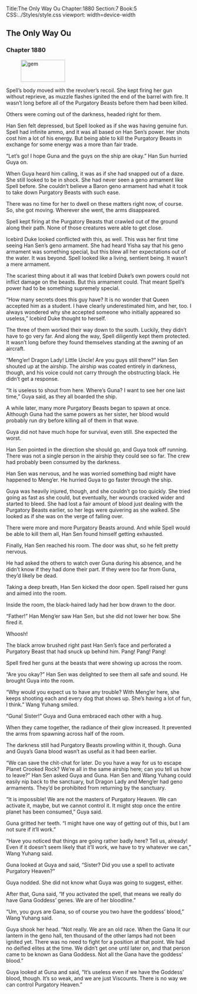 Title:The Only Way Ou 
Chapter:1880 
Section:7 
Book:5 
CSS:../Styles/style.css 
viewport: width=device-width
  
## The Only Way Ou
### Chapter 1880
  
<figure>
	<img src="../Images/gem.gif" alt="gem" id="gem" width="120" height="60" />
</figure>
  

  
Spell’s body moved with the revolver’s recoil. She kept firing her gun without reprieve, as muzzle flashes ignited the end of the barrel with fire. It wasn’t long before all of the Purgatory Beasts before them had been killed.

Others were coming out of the darkness, headed right for them.

Han Sen felt depressed, but Spell looked as if she was having genuine fun. Spell had infinite ammo, and it was all based on Han Sen’s power. Her shots cost him a lot of his energy. But being able to kill the Purgatory Beasts in exchange for some energy was a more than fair trade.

“Let’s go! I hope Guna and the guys on the ship are okay.” Han Sun hurried Guya on.

When Guya heard him calling, it was as if she had snapped out of a daze. She still looked to be in shock. She had never seen a geno armament like Spell before. She couldn’t believe a Baron geno armament had what it took to take down Purgatory Beasts with such ease.

There was no time for her to dwell on these matters right now, of course. So, she got moving. Wherever she went, the arms disappeared.

Spell kept firing at the Purgatory Beasts that crawled out of the ground along their path. None of those creatures were able to get close.

Icebird Duke looked conflicted with this, as well. This was her first time seeing Han Sen’s geno armament. She had heard Yisha say that his geno armament was something special, but this blew all her expectations out of the water. It was beyond. Spell looked like a living, sentient being. It wasn’t a mere armament.

The scariest thing about it all was that Icebird Duke’s own powers could not inflict damage on the beasts. But this armament could. That meant Spell’s power had to be something supremely special.

“How many secrets does this guy have? It is no wonder that Queen accepted him as a student. I have clearly underestimated him, and her, too. I always wondered why she accepted someone who initially appeared so useless,” Icebird Duke thought to herself.

The three of them worked their way down to the south. Luckily, they didn’t have to go very far. And along the way, Spell diligently kept them protected. It wasn’t long before they found themselves standing at the awning of an aircraft.

“Meng’er! Dragon Lady! Little Uncle! Are you guys still there?” Han Sen shouted up at the airship. The airship was coated entirely in darkness, though, and his voice could not carry through the obstructing black. He didn’t get a response.

“It is useless to shout from here. Where’s Guna? I want to see her one last time,” Guya said, as they all boarded the ship.

A while later, many more Purgatory Beasts began to spawn at once. Although Guna had the same powers as her sister, her blood would probably run dry before killing all of them in that wave.

Guya did not have much hope for survival, even still. She expected the worst.

Han Sen pointed in the direction she should go, and Guya took off running. There was not a single person in the airship they could see so far. The crew had probably been consumed by the darkness.

Han Sen was nervous, and he was worried something bad might have happened to Meng’er. He hurried Guya to go faster through the ship.

Guya was heavily injured, though, and she couldn’t go too quickly. She tried going as fast as she could, but eventually, her wounds cracked wider and started to bleed. She had lost a fair amount of blood just dealing with the Purgatory Beasts earlier, so her legs were quivering as she walked. She looked as if she was on the verge of falling over.

There were more and more Purgatory Beasts around. And while Spell would be able to kill them all, Han Sen found himself getting exhausted.

Finally, Han Sen reached his room. The door was shut, so he felt pretty nervous.

He had asked the others to watch over Guna during his absence, and he didn’t know if they had done their part. If they were too far from Guna, they’d likely be dead.

Taking a deep breath, Han Sen kicked the door open. Spell raised her guns and aimed into the room.

Inside the room, the black-haired lady had her bow drawn to the door.

“Father!” Han Meng’er saw Han Sen, but she did not lower her bow. She fired it.

Whoosh!

The black arrow brushed right past Han Sen’s face and perforated a Purgatory Beast that had snuck up behind him. Pang! Pang! Pang!

Spell fired her guns at the beasts that were showing up across the room.

“Are you okay?” Han Sen was delighted to see them all safe and sound. He brought Guya into the room.

“Why would you expect us to have any trouble? With Meng’er here, she keeps shooting each and every dog that shows up. She’s having a lot of fun, I think.” Wang Yuhang smiled.

“Guna! Sister!” Guya and Guna embraced each other with a hug.

When they came together, the radiance of their glow increased. It prevented the arms from spawning across half of the room.

The darkness still had Purgatory Beasts prowling within it, though. Guna and Guya’s Gana blood wasn’t as useful as it had been earlier.

“We can save the chit-chat for later. Do you have a way for us to escape Planet Crooked Rock? We’re all in the same airship here; can you tell us how to leave?” Han Sen asked Guya and Guna. Han Sen and Wang Yuhang could easily nip back to the sanctuary, but Dragon Lady and Meng’er had geno armaments. They’d be prohibited from returning by the sanctuary.

“It is impossible! We are not the masters of Purgatory Heaven. We can activate it, maybe, but we cannot control it. It might stop once the entire planet has been consumed,” Guya said.

Guna gritted her teeth. “I might have one way of getting out of this, but I am not sure if it’ll work.”

“Have you noticed that things are going rather badly here? Tell us, already! Even if it doesn’t seem likely that it’ll work, we have to try whatever we can,” Wang Yuhang said.

Guna looked at Guya and said, “Sister? Did you use a spell to activate Purgatory Heaven?”

Guya nodded. She did not know what Guya was going to suggest, either.

After that, Guna said, “If you activated the spell, that means we really do have Gana Goddess’ genes. We are of her bloodline.”

“Um, you guys are Gana, so of course you two have the goddess’ blood,” Wang Yuhang said.

Guya shook her head. “Not really. We are an old race. When the Gana lit our lantern in the geno hall, ten thousand of the other lamps had not been ignited yet. There was no need to fight for a position at that point. We had no deified elites at the time. We didn’t get one until later on, and that person came to be known as Gana Goddess. Not all the Gana have the goddess’ blood.”

Guya looked at Guna and said, “It’s useless even if we have the Goddess’ blood, though. It’s so weak, and we are just Viscounts. There is no way we can control Purgatory Heaven.”